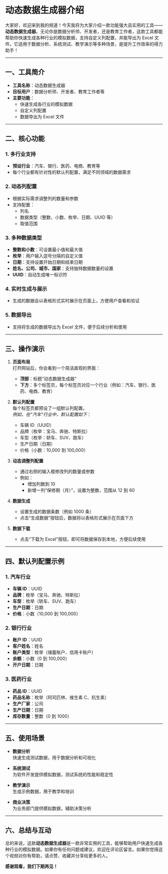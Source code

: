 # 动态数据生成器介绍

大家好，欢迎来到我的频道！今天我将为大家介绍一款功能强大且实用的工具——**动态数据生成器**。无论你是数据分析师、开发者，还是教育工作者，这款工具都能帮助你快速生成各种行业的模拟数据，支持自定义列配置，并能导出为 Excel 文件。它适用于数据分析、系统测试、教学演示等多种场景，是提升工作效率的得力助手！

---

## 一、工具简介

- **工具名称**：动态数据生成器
- **目标用户**：数据分析师、开发者、教育工作者等
- **主要功能**：
  - 快速生成各行业的模拟数据
  - 自定义列配置
  - 数据导出为 Excel 文件

---

## 二、核心功能

### 1. 多行业支持

- **预设行业**：汽车、银行、医药、电商、教育等
- 每个行业都有针对性的默认列配置，满足不同领域的数据需求

### 2. 动态列配置

- 根据实际需求调整列的数量和参数
- 支持配置：
  - 列名
  - 数据类型（整数、小数、枚举、日期、UUID 等）
  - 取值范围

### 3. 多种数据类型

- **整数和小数**：可设置最小值和最大值
- **枚举**：用户输入逗号分隔的自定义值
- **日期**：支持设置开始日期和结束日期
- **姓名、公司、城市、国家**：支持独特数据数量的设置
- **UUID**：自动生成唯一标识符

### 4. 实时生成与展示

- 生成的数据会以表格形式实时展示在页面上，方便用户查看和验证

### 5. 数据导出

- 支持将生成的数据导出为 Excel 文件，便于后续分析和使用

---

## 三、操作演示

1. **页面布局**  
   打开网站后，你会看到一个简洁直观的界面：

   - **顶部**：标题“动态数据生成器”
   - **下方**：多个标签页，每个标签页对应一个行业（例如：汽车、银行、医药、电商、教育）

2. **默认列配置**  
   每个标签页都预设了一组默认列配置。  
   _例如，在“汽车”行业中，默认配置如下_：

   - 车辆 ID（UUID）
   - 品牌（枚举：宝马、奔驰、特斯拉）
   - 车型（枚举：轿车、SUV、跑车）
   - 生产日期（日期）
   - 价格（小数：10,000 到 100,000）

3. **动态调整列配置**

   - 通过右侧的输入框修改列的数量或参数
   - 例如：
     - 增加列数到 10
     - 新增一列“保修期（月）”，设置为整数，范围从 12 到 60

4. **数据生成**

   - 设置生成的数据条数（例如 1000 条）
   - 点击“生成数据”按钮后，数据将以表格形式展示在页面下方

5. **数据下载**
   - 点击“下载为 Excel”按钮，即可将数据保存到本地，方便后续使用

---

## 四、默认列配置示例

### 1. 汽车行业

- **车辆 ID**：UUID
- **品牌**：枚举（宝马、奔驰、特斯拉）
- **车型**：枚举（轿车、SUV、跑车）
- **生产日期**：日期
- **价格**：小数（10,000 到 100,000）

### 2. 银行行业

- **账户 ID**：UUID
- **客户姓名**：姓名
- **账户类型**：枚举（储蓄账户、信用卡账户）
- **余额**：小数（0 到 100,000）
- **开户日期**：日期

### 3. 医药行业

- **药品 ID**：UUID
- **药品名称**：枚举（阿司匹林、维生素 C、抗生素）
- **生产厂家**：公司
- **生产日期**：日期
- **库存数量**：整数（0 到 1000）

---

## 五、使用场景

- **数据分析**  
  快速生成测试数据，用于数据分析和可视化

- **系统测试**  
  为软件开发提供模拟数据，测试系统的性能和稳定性

- **教学演示**  
  生成示例数据，用于教学和培训

- **商业决策**  
  为业务部门提供模拟数据，辅助决策分析

---

## 六、总结与互动

总的来说，这款**动态数据生成器**是一款非常实用的工具，能够帮助用户快速生成各种行业的模拟数据。如果你有任何问题或建议，欢迎在评论区留言。如果你觉得这个视频对你有帮助，请点赞、收藏并分享给更多的人。

**感谢观看，我们下期再见！**
